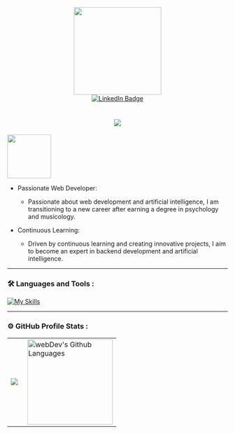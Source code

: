 <div id="header" align="center">
  <img src="https://media3.giphy.com/media/v1.Y2lkPTc5MGI3NjExcDlodDIzNzF0dXRqejV4OWFwa3o5Y3B3dTVqbzF4azV1eDRqZjB1MiZlcD12MV9pbnRlcm5hbF9naWZfYnlfaWQmY3Q9cw/fAcQ7d1Hnx2XlY6SMe/giphy.gif" width="200"/>
  <div id="badges">
  <a href="https://www.linkedin.com/in/marwanrouissi-13a944270/">
    <img src="https://img.shields.io/badge/LinkedIn-blue?style=for-the-badge&logo=linkedin&logoColor=white" alt="LinkedIn Badge"/>
  </a>
</div>
<img src="https://komarev.com/ghpvc/?username=marwanrouissi&style=flat-square&color=blue" alt=""/>
  <h1 align="center">
    <a href="https://git.io/typing-svg">
      <img src="https://readme-typing-svg.herokuapp.com/?lines=Hi+👋+!;Nice+to+see+you!;I+am+Marwan;FullStack+/+RoR;Developer;Welcome+to+my+page!&center=true&size=30">
    </a>
  </h1>
</div>

<img src="https://media2.giphy.com/media/v1.Y2lkPTc5MGI3NjExcXFkcGNzNWtvaDFiaWl6bTN5Mno5cG11ZjJtYnZ6andnbGVla24yaSZlcD12MV9pbnRlcm5hbF9naWZfYnlfaWQmY3Q9cw/Zebztgv7jmkoLe1DoY/giphy.gif" width="100"/>

- Passionate Web Developer:

  - Passionate about web development and artificial intelligence, I am transitioning to a new career after earning a degree in psychology and musicology.

- Continuous Learning:

  - Driven by continuous learning and creating innovative projects, I aim to become an expert in backend development and artificial intelligence.

---

### :hammer_and_wrench: Languages and Tools :
[![My Skills](https://skillicons.dev/icons?i=bash,bootstrap,css,figma,git,heroku,html,js,mysql,notion,postgres,postman,py,rails,ruby,sass,stackoverflow,vscode&perline=9)](https://skillicons.dev)

---

### :gear: GitHub Profile Stats :

<table>
  <tr>
    <td>
      <img align="left" src="http://github-readme-streak-stats.herokuapp.com?user=marwanrouissi&theme=dark&background=000000" />
    </td>
    <td>
      <img height="195px" align="right" alt="webDev's Github Languages" src="https://github-readme-stats.vercel.app/api/top-langs/?username=marwanrouissi&layout=compact&theme=vision-friendly-dark" />
    </td>
  </tr>
</table>

<!--
**MarwanRouissi/MarwanRouissi** is a ✨ _special_ ✨ repository because its `README.md` (this file) appears on your GitHub profile.

Here are some ideas to get you started:

- 🔭 I’m currently working on ...
- 🌱 I’m currently learning ...
- 👯 I’m looking to collaborate on ...
- 🤔 I’m looking for help with ...
- 💬 Ask me about ...
- 📫 How to reach me: ...
- 😄 Pronouns: ...
- ⚡ Fun fact: ...
-->
